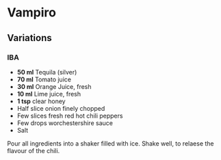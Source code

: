 # Vampiro

## Variations

### IBA

* **50 ml** Tequila (silver)
* **70 ml** Tomato juice
* **30 ml** Orange Juice, fresh
* **10 ml** Lime juice, fresh
* **1 tsp** clear honey
* Half slice onion finely chopped
* Few slices fresh red hot chili peppers
* Few drops worchestershire sauce
* Salt

Pour all ingredients into a shaker filled with ice. Shake well, to relaese the flavour of the chili.
